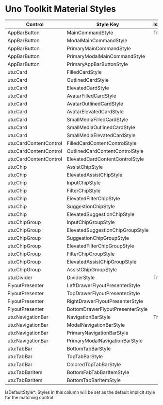 # Uno Toolkit Material Styles

Control|Style Key|IsDefaultStyle*
-|-|-
AppBarButton|MainCommandStyle|True
AppBarButton|ModalMainCommandStyle|
AppBarButton|PrimaryMainCommandStyle|
AppBarButton|PrimaryModalMainCommandStyle|
AppBarButton|PrimaryAppBarButtonStyle|
utu:Card|FilledCardStyle|
utu:Card|OutlinedCardStyle|
utu:Card|ElevatedCardStyle|
utu:Card|AvatarFilledCardStyle|
utu:Card|AvatarOutlinedCardStyle|
utu:Card|AvatarElevatedCardStyle|
utu:Card|SmallMediaFilledCardStyle|
utu:Card|SmallMediaOutlinedCardStyle|
utu:Card|SmallMediaElevatedCardStyle|
utu:CardContentControl|FilledCardContentControlStyle|
utu:CardContentControl|OutlinedCardContentControlStyle|
utu:CardContentControl|ElevatedCardContentControlStyle|
utu:Chip|AssistChipStyle|
utu:Chip|ElevatedAssistChipStyle|
utu:Chip|InputChipStyle|
utu:Chip|FilterChipStyle|
utu:Chip|ElevatedFilterChipStyle|
utu:Chip|SuggestionChipStyle|
utu:Chip|ElevatedSuggestionChipStyle|
utu:ChipGroup|InputChipGroupStyle|
utu:ChipGroup|ElevatedSuggestionChipGroupStyle|
utu:ChipGroup|SuggestionChipGroupStyle|
utu:ChipGroup|ElevatedFilterChipGroupStyle|
utu:ChipGroup|FilterChipGroupStyle|
utu:ChipGroup|ElevatedAssistChipGroupStyle|
utu:ChipGroup|AssistChipGroupStyle|
utu:Divider|DividerStyle|True
FlyoutPresenter|LeftDrawerFlyoutPresenterStyle|
FlyoutPresenter|TopDrawerFlyoutPresenterStyle|
FlyoutPresenter|RightDrawerFlyoutPresenterStyle|
FlyoutPresenter|BottomDrawerFlyoutPresenterStyle|
utu:NavigationBar|NavigationBarStyle|True
utu:NavigationBar|ModalNavigationBarStyle|
utu:NavigationBar|PrimaryNavigationBarStyle|
utu:NavigationBar|PrimaryModalNavigationBarStyle|
utu:TabBar|BottomTabBarStyle|
utu:TabBar|TopTabBarStyle|
utu:TabBar|ColoredTopTabBarStyle|
utu:TabBarItem|BottomFabTabBarItemStyle|
utu:TabBarItem|BottomTabBarItemStyle|

IsDefaultStyle*: Styles in this column will be set as the default implicit style for the matching control
